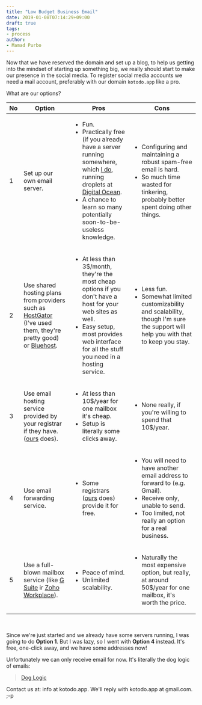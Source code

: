 ```yaml
---
title: "Low Budget Business Email"
date: 2019-01-08T07:14:29+09:00
draft: true
tags:
- process
author:
- Mamad Purbo
---
```


Now that we have reserved the domain and set up a blog, to help us getting into the mindset of starting up something big, we really should start to make our presence in the social media. To register social media accounts we need a mail account, preferably with our domain `kotodo.app` like a pro.

What are our options?

| No | Option | Pros | Cons |
|----|--------|------|------|
| 1 | Set up our own email server. | <ul><li>Fun.</li><li>Practically free (if you already have a server running somewhere, which [I do](http://mamad.purbo.org/), running droplets at [Digital Ocean](https://www.digitalocean.com/products/droplets/).</li><li>A chance to learn so many potentially soon-to-be-useless knowledge.</li></ul> | <ul><li>Configuring and maintaining a robust spam-free email is hard.</li><li>So much time wasted for tinkering, probably better spent doing other things.</li></ul> |
| 2 | Use shared hosting plans from providers such as [HostGator](https://www.hostgator.com/web-hosting) (I've used them, they're pretty good) or [Bluehost](https://www.bluehost.com/hosting/shared). | <ul><li>At less than 3$/month, they're the most cheap options if you don't have a host for your web sites as well.</li><li>Easy setup, most provides web interface for all the stuff you need in a hosting service.</li></ul> | <ul><li>Less fun.</li><li>Somewhat limited customizability and scalability, though I'm sure the support will help you with that to keep you stay.</li></ul> |
| 3 | Use email hosting service provided by your registrar if they have. ([ours](https://www.namecheap.com/hosting/email.aspx) does). | <ul><li>At less than 10$/year for one mailbox it's cheap.</li><li>Setup is literally some clicks away.</li></ul> | <ul><li>None really, if you're willing to spend that 10$/year.</li></ul> |
| 4 | Use email forwarding service. | <ul><li>Some registrars ([ours](https://www.namecheap.com/) does) provide it for free.</li></ul> | <ul><li>You will need to have another email address to forward to (e.g. Gmail).</li><li>Receive only, unable to send.</li><li>Too limited, not really an option for a real business.</li></ul> |
| 5 | Use a full-blown mailbox service (like [G Suite](https://gsuite.google.com/) ir [Zoho Workplace](https://www.zoho.com/workplace/pricing.html?src=zmail)). | <ul><li>Peace of mind.</li><li>Unlimited scalability.</li></ul> | <ul><li>Naturally the most expensive option, but really, at around 50$/year for one mailbox, it's worth the price.</li></ul> |

&nbsp;

Since we're just started and we already have some servers running, I was going to do **Option 1**. But I was lazy, so I went with **Option 4** instead. It's free, one-click away, and we have some addresses now! 

Unfortunately we can only receive email for now. It's literally the dog logic of emails:

<blockquote class="imgur-embed-pub" lang="en" data-id="q46L4QH"><a href="//imgur.com/q46L4QH">Dog Logic</a></blockquote><script async src="//s.imgur.com/min/embed.js" charset="utf-8"></script>

Contact us at: info at kotodo.app. We'll reply with kotodo.app at gmail.com. ;-p